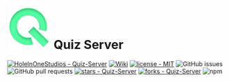 # ![Logo](./docs/reference/icon.png)    Quiz Server

[![HoleInOneStudios - Quiz-Server](https://img.shields.io/static/v1?label=HoleInOneStudios&message=Quiz-Server&color=blue&logo=github)](https://github.com/HoleInOneStudios/Quiz-Server "Go to GitHub repo")    [![Wiki](https://img.shields.io/badge/Wiki-blue.svg?style=square)](https://github.com/HoleInOneStudios/Quiz-Server/wiki)    [![license - MIT](https://img.shields.io/badge/license-MIT-blue)](https://opensource.org/licenses/MIT "Go to MIT license")  ![GitHub issues](https://img.shields.io/github/issues/HoleInOneStudios/Quiz-Server) ![GitHub pull requests](https://img.shields.io/github/issues-pr/HoleInOneStudios/Quiz-Server)    [![stars - Quiz-Server](https://img.shields.io/github/stars/HoleInOneStudios/Quiz-Server?style=social)](https://github.com.HoleInOneStudios/Quiz-Server)    [![forks - Quiz-Server](https://img.shields.io/github/forks/HoleInOneStudios/Quiz-Server?style=social)](https://github.com/HoleInOneStudios/Quiz-Server) ![npm](https://img.shields.io/npm/v/@holeinonestudios/quiz-app)
